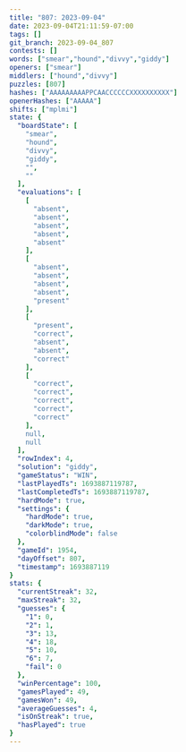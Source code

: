 ```yaml
---
title: "807: 2023-09-04"
date: 2023-09-04T21:11:59-07:00
tags: []
git_branch: 2023-09-04_807
contests: []
words: ["smear","hound","divvy","giddy"]
openers: ["smear"]
middlers: ["hound","divvy"]
puzzles: [807]
hashes: ["AAAAAAAAAPPCAACCCCCCXXXXXXXXXX"]
openerHashes: ["AAAAA"]
shifts: ["mplmi"]
state: {
  "boardState": [
    "smear",
    "hound",
    "divvy",
    "giddy",
    "",
    ""
  ],
  "evaluations": [
    [
      "absent",
      "absent",
      "absent",
      "absent",
      "absent"
    ],
    [
      "absent",
      "absent",
      "absent",
      "absent",
      "present"
    ],
    [
      "present",
      "correct",
      "absent",
      "absent",
      "correct"
    ],
    [
      "correct",
      "correct",
      "correct",
      "correct",
      "correct"
    ],
    null,
    null
  ],
  "rowIndex": 4,
  "solution": "giddy",
  "gameStatus": "WIN",
  "lastPlayedTs": 1693887119787,
  "lastCompletedTs": 1693887119787,
  "hardMode": true,
  "settings": {
    "hardMode": true,
    "darkMode": true,
    "colorblindMode": false
  },
  "gameId": 1954,
  "dayOffset": 807,
  "timestamp": 1693887119
}
stats: {
  "currentStreak": 32,
  "maxStreak": 32,
  "guesses": {
    "1": 0,
    "2": 1,
    "3": 13,
    "4": 18,
    "5": 10,
    "6": 7,
    "fail": 0
  },
  "winPercentage": 100,
  "gamesPlayed": 49,
  "gamesWon": 49,
  "averageGuesses": 4,
  "isOnStreak": true,
  "hasPlayed": true
}
---
```

<!-- more -->
